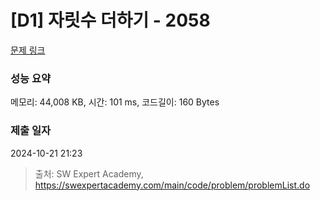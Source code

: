 # [D1] 자릿수 더하기 - 2058 

[문제 링크](https://swexpertacademy.com/main/code/problem/problemDetail.do?contestProbId=AV5QPRjqA10DFAUq) 

### 성능 요약

메모리: 44,008 KB, 시간: 101 ms, 코드길이: 160 Bytes

### 제출 일자

2024-10-21 21:23



> 출처: SW Expert Academy, https://swexpertacademy.com/main/code/problem/problemList.do